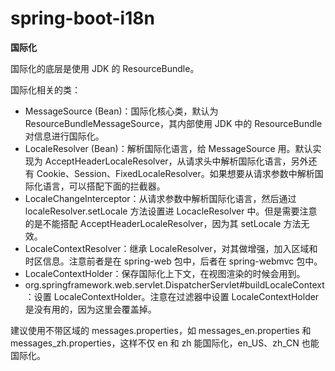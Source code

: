 # spring-boot-i18n

**国际化**

国际化的底层是使用 JDK 的 ResourceBundle。

国际化相关的类：

- MessageSource (Bean)：国际化核心类，默认为 ResourceBundleMessageSource，其内部使用 JDK 中的 ResourceBundle 对信息进行国际化。
- LocaleResolver (Bean)：解析国际化语言，给 MessageSource 用。默认实现为 AcceptHeaderLocaleResolver，从请求头中解析国际化语言，另外还有 Cookie、Session、FixedLocaleResolver。如果想要从请求参数中解析国际化语言，可以搭配下面的拦截器。
- LocaleChangeInterceptor：从请求参数中解析国际化语言，然后通过 localeResolver.setLocale 方法设置进 LocacleResolver 中。但是需要注意的是不能搭配 AcceptHeaderLocaleResolver，因为其 setLocale 方法无效。
- LocaleContextResolver：继承 LocaleResolver，对其做增强，加入区域和时区信息。注意前者是在 spring-web 包中，后者在 spring-webmvc 包中。
- LocaleContextHolder：保存国际化上下文，在视图渲染的时候会用到。
- org.springframework.web.servlet.DispatcherServlet#buildLocaleContext：设置 LocaleContextHolder。注意在过滤器中设置 LocaleContextHolder 是没有用的，因为这里会覆盖掉。

建议使用不带区域的 messages.properties，如 messages_en.properties 和 messages_zh.properties，这样不仅 en 和 zh 能国际化，en_US、zh_CN 也能国际化。

